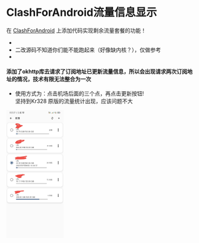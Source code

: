 # ClashForAndroid流量信息显示<br>
在 [ClashForAndroid](https://github.com/Kr328/ClashForAndroid) 上添加代码实现剩余流量套餐的功能！<br>
* <br>
* 二改源码不知道你们能不能跑起来（好像缺内核？），仅做参考<br>
* <br>
#### 添加了okhttp库去请求了订阅地址已更新流量信息，所以会出现请求两次订阅地址的情况，技术有限无法整合为一次<br>
* 使用方式为：点击机场后面的三个点，再点击更新按钮! <br>
坚持到Kr328 原版的流量统计出现，应该问题不大<br>
<img src='https://github.com/China-Deng/ClashForAndroid/blob/main/qq_pic_merged_1666937306832.jpg' width="30%"/>
